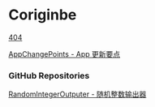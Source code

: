 # Coriginbe

[404](404)

[AppChangePoints - App 更新要点](AppChangePoints/AppChangePoints)

### GitHub Repositories

[RandomIntegerOutputer - 随机整数输出器](RandomIntegerOutputer)
